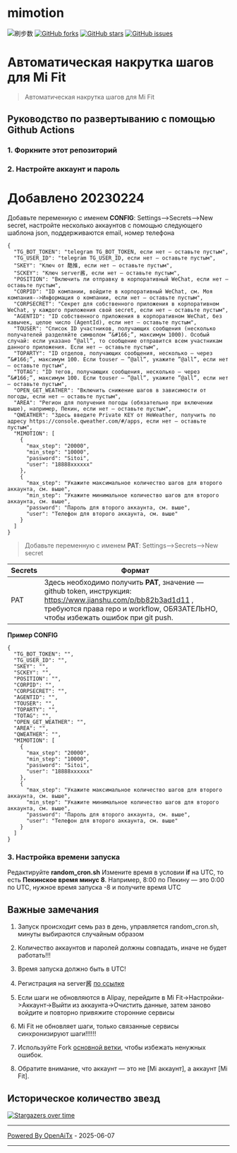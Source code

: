 # mimotion
![刷步数](https://github.com/xunichanghuan/mimotion-run/actions/workflows/run.yml/badge.svg)
[![GitHub forks](https://img.shields.io/github/forks/xunichanghuan/mimotion-run?style=flat-square)](https://github.com/xunichanghuan/mimotion-run/network)
[![GitHub stars](https://img.shields.io/github/stars/xunichanghuan/mimotion-run?style=flat-square)](https://github.com/xunichanghuan/mimotion-run/stargazers)
[![GitHub issues](https://img.shields.io/github/issues/xunichanghuan/mimotion-run?style=flat-square)](https://github.com/xunichanghuan/mimotion-run/issues)

# Автоматическая накрутка шагов для Mi Fit

> Автоматическая накрутка шагов для Mi Fit

## Руководство по развертыванию с помощью Github Actions

### 1. Форкните этот репозиторий

### 2. Настройте аккаунт и пароль
# Добавлено 20230224
Добавьте переменную с именем **CONFIG**: Settings-->Secrets-->New secret, настройте несколько аккаунтов с помощью следующего шаблона json, поддерживаются email, номер телефона
```
{
  "TG_BOT_TOKEN": "telegram TG_BOT_TOKEN, если нет — оставьте пустым",
  "TG_USER_ID": "telegram TG_USER_ID, если нет — оставьте пустым",
  "SKEY": "Ключ от 酷推, если нет — оставьте пустым",
  "SCKEY": "Ключ server酱, если нет — оставьте пустым",
  "POSITION": "Включить ли отправку в корпоративный WeChat, если нет — оставьте пустым",
  "CORPID": "ID компании, войдите в корпоративный WeChat, см. Моя компания-->Информация о компании, если нет — оставьте пустым",
  "CORPSECRET": "Секрет для собственного приложения в корпоративном WeChat, у каждого приложения свой secret, если нет — оставьте пустым",
  "AGENTID": "ID собственного приложения в корпоративном WeChat, без кавычек, целое число (AgentId), если нет — оставьте пустым",
  "TOUSER": "Список ID участников, получающих сообщения (несколько получателей разделяйте символом ”&#166;”, максимум 1000). Особый случай: если указано ”@all”, то сообщение отправится всем участникам данного приложения. Если нет — оставьте пустым",
  "TOPARTY": "ID отделов, получающих сообщения, несколько — через ”&#166;”, максимум 100. Если touser — ”@all”, укажите ”@all”, если нет — оставьте пустым",
  "TOTAG": "ID тегов, получающих сообщения, несколько — через ”&#166;”, максимум 100. Если touser — ”@all”, укажите ”@all”, если нет — оставьте пустым",
  "OPEN_GET_WEATHER": "Включить снижение шагов в зависимости от погоды, если нет — оставьте пустым",
  "AREA": "Регион для получения погоды (обязательно при включении выше), например, Пекин, если нет — оставьте пустым",
  "QWEATHER": "Здесь введите Private KEY от HeWeather, получить по адресу https://console.qweather.com/#/apps, если нет — оставьте пустым",
  "MIMOTION": [
    {
      "max_step": "20000",
      "min_step": "10000",
      "password": "Sitoi",
      "user": "18888xxxxxx"
    },
    {
      "max_step": "Укажите максимальное количество шагов для второго аккаунта, см. выше",
      "min_step": "Укажите минимальное количество шагов для второго аккаунта, см. выше",
      "password": "Пароль для второго аккаунта, см. выше",
      "user": "Телефон для второго аккаунта, см. выше"
    }
  ]
}
```
> Добавьте переменную с именем **PAT**: Settings-->Secrets-->New secret

| Secrets |  Формат  |
| ------- | ------- |
| PAT     |   Здесь необходимо получить **PAT**, значение — github token, инструкция: https://www.jianshu.com/p/bb82b3ad1d11 , требуются права repo и workflow, ОБЯЗАТЕЛЬНО, чтобы избежать ошибок при git push. |

**Пример CONFIG**
```
{
  "TG_BOT_TOKEN": "",
  "TG_USER_ID": "",
  "SKEY": "",
  "SCKEY": "",
  "POSITION": "",
  "CORPID": "",
  "CORPSECRET": "",
  "AGENTID": "",
  "TOUSER": "",
  "TOPARTY": "",
  "TOTAG": "",
  "OPEN_GET_WEATHER": "",
  "AREA": "",
  "QWEATHER": "",
  "MIMOTION": [
    {
      "max_step": "20000",
      "min_step": "10000",
      "password": "Sitoi",
      "user": "18888xxxxxx"
    },
    {
      "max_step": "Укажите максимальное количество шагов для второго аккаунта, см. выше",
      "min_step": "Укажите минимальное количество шагов для второго аккаунта, см. выше",
      "password": "Пароль для второго аккаунта, см. выше",
      "user": "Телефон для второго аккаунта, см. выше"
    }
  ]
}
```

### 3. Настройка времени запуска

Редактируйте **random_cron.sh**
Измените время в условии **if** на UTC, то есть **Пекинское время минус 8**. Например, 8:00 по Пекину — это 0:00 по UTC, нужное время запуска -8 и получите время UTC



## Важные замечания

1. Запуск происходит семь раз в день, управляется random_cron.sh, минуты выбираются случайным образом

2. Количество аккаунтов и паролей должны совпадать, иначе не будет работать!!!

3. Время запуска должно быть в UTC!

4. Регистрация на server酱 [по ссылке](https://sct.ftqq.com/)

5. Если шаги не обновляются в Alipay, перейдите в Mi Fit->Настройки->Аккаунт->Выйти из аккаунта->Очистить данные, затем заново войдите и повторно привяжите сторонние сервисы

6. Mi Fit не обновляет шаги, только связанные сервисы синхронизируют шаги!!!!!!

7. Используйте Fork [основной ветки](https://github.com/xunichanghuan/mimotion-run/), чтобы избежать ненужных ошибок.

8. Обратите внимание, что аккаунт — это не [Mi аккаунт], а аккаунт [Mi Fit].

## Историческое количество звезд

[![Stargazers over time](https://starchart.cc/xunichanghuan/mimotion-run.svg)](https://starchart.cc/xunichanghuan/mimotion-run)

---

[Powered By OpenAiTx](https://github.com/OpenAiTx/OpenAiTx) - 2025-06-07

---